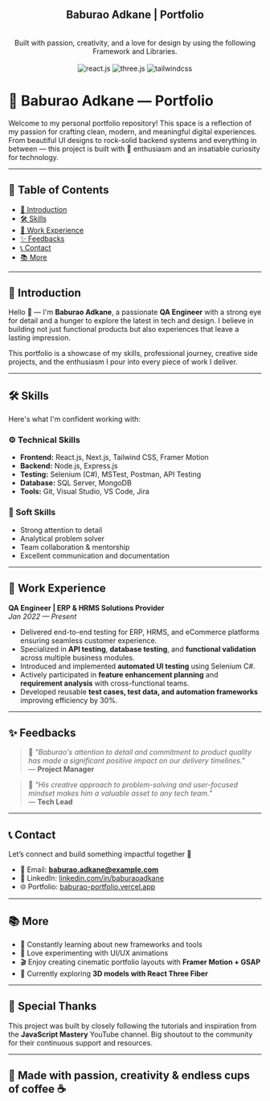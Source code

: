 <div align="center">
  <h2 align="center">Baburao Adkane | Portfolio</h2>
  <br />
 <div align="center">
     Built with passion, creativity, and a love for design by using the following Framework and Libraries.
    </div>
    <br />
  <div>
    <img src="https://img.shields.io/badge/-React_JS-black?style=for-the-badge&logoColor=white&logo=react&color=61DAFB" alt="react.js" />
    <img src="https://img.shields.io/badge/-Three_JS-black?style=for-the-badge&logoColor=white&logo=threedotjs&color=000000" alt="three.js" />
    <img src="https://img.shields.io/badge/-Tailwind_CSS-black?style=for-the-badge&logoColor=white&logo=tailwindcss&color=06B6D4" alt="tailwindcss" />
  </div>
</div>

# 🚀 Baburao Adkane — Portfolio

Welcome to my personal portfolio repository! This space is a reflection of my passion for crafting clean, modern, and meaningful digital experiences. From beautiful UI designs to rock-solid backend systems and everything in between — this project is built with 💖 enthusiasm and an insatiable curiosity for technology.

---

## 📑 Table of Contents  
- [📌 Introduction](#introduction)  
- [🛠️ Skills](#skills)  
- [💼 Work Experience](#work-experience)  
- [✨ Feedbacks](#feedbacks)  
- [📞 Contact](#contact)  
- [📚 More](#more)

---

## 📌 Introduction  

Hello 👋 — I'm **Baburao Adkane**, a passionate **QA Engineer** with a strong eye for detail and a hunger to explore the latest in tech and design. I believe in building not just functional products but also experiences that leave a lasting impression.  

This portfolio is a showcase of my skills, professional journey, creative side projects, and the enthusiasm I pour into every piece of work I deliver.  

---

## 🛠️ Skills  

Here's what I'm confident working with:

### ⚙️ Technical Skills  
- **Frontend:** React.js, Next.js, Tailwind CSS, Framer Motion  
- **Backend:** Node.js, Express.js  
- **Testing:** Selenium (C#), MSTest, Postman, API Testing  
- **Database:** SQL Server, MongoDB  
- **Tools:** Git, Visual Studio, VS Code, Jira  

### 🎨 Soft Skills  
- Strong attention to detail  
- Analytical problem solver  
- Team collaboration & mentorship  
- Excellent communication and documentation  

---

## 💼 Work Experience  

**QA Engineer | ERP & HRMS Solutions Provider**  
*Jan 2022 — Present*  

- Delivered end-to-end testing for ERP, HRMS, and eCommerce platforms ensuring seamless customer experience.  
- Specialized in **API testing**, **database testing**, and **functional validation** across multiple business modules.  
- Introduced and implemented **automated UI testing** using Selenium C#.  
- Actively participated in **feature enhancement planning** and **requirement analysis** with cross-functional teams.  
- Developed reusable **test cases, test data, and automation frameworks** improving efficiency by 30%.

---

## ✨ Feedbacks  

> 💬 *"Baburao's attention to detail and commitment to product quality has made a significant positive impact on our delivery timelines."*  
— **Project Manager**

> 💬 *"His creative approach to problem-solving and user-focused mindset makes him a valuable asset to any tech team."*  
— **Tech Lead**

---

## 📞 Contact  

Let’s connect and build something impactful together 🚀  

- 📧 Email: **baburao.adkane@example.com**  
- 💼 LinkedIn: [linkedin.com/in/baburaoadkane](https://linkedin.com/in/baburaoadkane)  
- 🌐 Portfolio: [baburao-portfolio.vercel.app](https://baburao-portfolio.vercel.app)  

---

## 📚 More  

- 🎯 Constantly learning about new frameworks and tools  
- 🎨 Love experimenting with UI/UX animations  
- 🎬 Enjoy creating cinematic portfolio layouts with **Framer Motion + GSAP**  
- 📖 Currently exploring **3D models with React Three Fiber**

---

## 🎉 Special Thanks  

This project was built by closely following the tutorials and inspiration from the **JavaScript Mastery** YouTube channel. Big shoutout to the community for their continuous support and resources.  

---

## 🖤 Made with passion, creativity & endless cups of coffee ☕  


